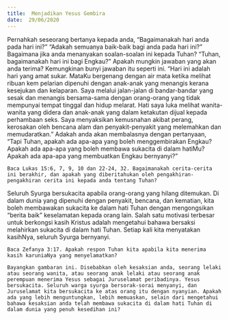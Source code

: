 ```yaml
---
title:  Menjadikan Yesus Gembira
date:  29/06/2020
---
```


Pernahkah seseorang bertanya kepada anda, “Bagaimanakah hari anda pada hari ini?” “Adakah semuanya baik-baik bagi anda pada hari ini?” Bagaimana jika anda menanyakan soalan-soalan ini kepada Tuhan? “Tuhan, bagaimanakah hari ini bagi Engkau?” Apakah mungkin jawaban yang akan anda terima? Kemungkinan bunyi jawaban itu seperti ini. “Hari ini adalah hari yang amat sukar. MataKu bergenang dengan air mata ketika melihat ribuan kem pelarian dipenuhi dengan anak-anak yang menangis kerana kesejukan dan kelaparan. Saya melalui jalan-jalan di bandar-bandar yang sesak dan menangis bersama-sama dengan orang-orang yang tidak mempunyai tempat tinggal dan hidup melarat. Hati saya luka melihat wanita-wanita yang didera dan anak-anak yang dalam ketakutan dijual kepada perhambaan seks. Saya menyaksikan kemusnahan akibat perang, kerosakan oleh bencana alam dan penyakit-penyakit yang melemahkan dan memudaratkan.” Adakah anda akan membalasnya dengan pertanyaan, “Tapi Tuhan, apakah ada apa-apa yang boleh menggembirakan Engkau? Apakah ada apa-apa yang boleh membawa sukacita di dalam hatiMu? Apakah ada apa-apa yang membuatkan Engkau bernyanyi?”

`Baca Lukas 15:6, 7, 9, 10 dan 22-24, 32. Bagaimanakah cerita-cerita ini berakhir, dan apakah yang diberitahukan oleh pengakhiran-pengakhiran cerita ini kepada anda tentang Tuhan?`

Seluruh Syurga bersukacita apabila orang-orang yang hilang ditemukan. Di dalam dunia yang dipenuhi dengan penyakit, bencana, dan kematian, kita boleh membawakan sukacita ke dalam hati Tuhan dengan mengongsikan “berita baik” keselamatan kepada orang lain. Salah satu motivasi terbesar untuk berkongsi kasih Kristus adalah mengetahui bahawa bersaksi melahirkan sukacita di dalam hati Tuhan. Setiap kali kita menyatakan kasihNya, seluruh Syurga bernyanyi.

`Baca Zefanya 3:17. Apakah respon Tuhan kita apabila kita menerima kasih karuniaNya yang menyelamatkan?`

`Bayangkan gambaran ini. Disebabkan oleh kesaksian anda, seorang lelaki atau seorang wanita, atau seorang anak lelaki atau seorang anak perempuan menerima Yesus sebagai Juruselamat peribadinya. Yesus bersukacita. Seluruh warga syurga bersorak-sorai menyanyi, dan Juruselamat kita bersukacita ke atas orang itu dengan nyanyian. Apakah ada yang lebih menguntungkan, lebih memuaskan, selain dari mengetahui bahawa kesaksian anda telah membawa sukacita di dalam hati Tuhan di dalam dunia yang penuh kesedihan ini?`